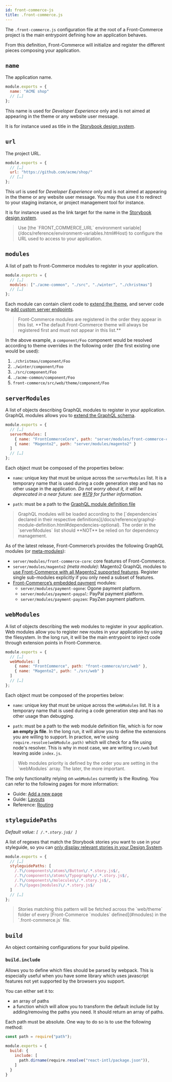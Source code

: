 ```yaml
---
id: front-commerce-js
title: .front-commerce.js
---
```


The `.front-commerce.js` configuration file at the root of a Front-Commerce project is the main entrypoint defining how an application behaves.

From this definition, Front-Commerce will initialize and register the different pieces composing your application.

## `name`

The application name.

```js
module.exports = {
  name: "ACME shop"
  // […]
};
```

This name is used for _Developer Experience_ only and is not aimed at appearing in the theme or any website user message.

It is for instance used as title in the [Storybook design system](/docs/essentials/add-component-to-storybook.html).

## `url`

The project URL.

```js
module.exports = {
  // […]
  url: "https://github.com/acme/shop/"
  // […]
};
```

This url is used for _Developer Experience_ only and is not aimed at appearing in the theme or any website user message. You may thus use it to redirect to your staging instance, or project management tool for instance.

It is for instance used as the link target for the name in the [Storybook design system](/docs/essentials/add-component-to-storybook.html).

<blockquote class="note">
  Use [the `FRONT_COMMERCE_URL` environment variable](/docs/reference/environment-variables.html#Host) to configure the URL used to access to your application.
</blockquote>

## `modules`

A list of path to Front-Commerce modules to register in your application.

```js
module.exports = {
  // […]
  modules: ["./acme-common", "./src", "./winter", "./christmas"]
  // […]
};
```

Each module can contain client code to [extend the theme](/docs/essentials/extend-the-theme.html), and server code to [add custom server endpoints](/docs/advanced/server/add-http-endpoint.html).

<blockquote class="note">
Front-Commerce modules are registered in the order they appear in this list.
**The default Front-Commerce theme will always be registered first and must not appear in this list.**
</blockquote>

In the above example, a `component/Foo` component would be resolved according to theme overrides in the following order (the first existing one would be used):

1. `./christmas/component/Foo`
1. `./winter/component/Foo`
1. `./src/component/Foo`
1. `./acme-common/component/Foo`
1. `front-commerce/src/web/theme/component/Foo`

## `serverModules`

A list of objects describing GraphQL modules to register in your application.
GraphQL modules allows you to [extend the GraphQL schema](/docs/essentials/extend-the-graphql-schema.html).

```js
module.exports = {
  // […]
  serverModules: [
    { name: "FrontCommerceCore", path: "server/modules/front-commerce-core" },
    { name: "Magento2", path: "server/modules/magento2" }
  ]
  // […]
};
```

Each object must be composed of the properties below:

- `name`: unique key that must be unique across the `serverModules` list.
  It is a temporary name that is used during a code generation step and has no other usage in the application.
  _Do not worry about it, it will be deprecated in a near future: see [#179](https://gitlab.com/front-commerce/front-commerce/issues/179) for further information._

- `path`: must be a path to the [GraphQL module definition file](/docs/reference/graphql-module-definition.html)

<blockquote class="info">
  GraphQL modules will be loaded according to the [`dependencies` declared in their respective definitions](/docs/reference/graphql-module-definition.html#dependencies-optional).
  The order in the `serverModules` list should **NOT** be relied on for dependency management.
</blockquote>

As of the latest release, Front-Commerce’s provides the following GraphQL modules (or [meta-modules](/docs/advanced/graphql/meta-modules.html)):

- `server/modules/front-commerce-core`: core features of Front-Commerce.
- `server/modules/magento2` _(meta module)_: Magento2 GraphQL modules to [use Front-Commerce with all Magento2 supported features](/docs/magento2/overview.html).
  Register single sub-modules explicitly if you only need a subset of features.
- [Front-Commerce’s embedded payment](/docs/advanced/checkout/overview.html) modules:
  - `server/modules/payment-ogone`: Ogone payment platform.
  - `server/modules/payment-paypal`: PayPal payment platform.
  - `server/modules/payment-payzen`: PayZen payment platform.

<!-- TODO Add links to each embedded payment documentation page when available -->

## `webModules`

A list of objects describing the web modules to register in your application.
Web modules allow you to register new routes in your application by using the filesystem. In the long run, it will be the main entrypoint to inject code through extension points in Front-Commerce.

```js
module.exports = {
  // […]
  webModules: [
    { name: "FrontCommerce", path: "front-commerce/src/web" },
    { name: "Magento2", path: "./src/web" }
  ]
  // […]
};
```

Each object must be composed of the properties below:

- `name`: unique key that must be unique across the `webModules` list.
  It is a temporary name that is used during a code generation step and has no other usage than debugging.

- `path`: must be a path to the web module definition file, which is for now **an empty js file**. In the long run, it will allow you to define the extensions you are willing to support. In practice, we're using `require.resolve(webModule.path)` which will check for a file using node's resolver. This is why in most case, we are writing `src/web` but leaving aside `index.js`.

<blockquote class="info">
  Web modules priority is defined by the order you are setting in the `webModules` array. The later, the more important.
</blockquote>

The only functionality relying on `webModules` currently is the Routing. You can refer to the following pages for more information:
* Guide: [Add a new page](/docs/essentials/add-a-page-client-side.html)
* Guide: [Layouts](/docs/advanced/theme/layouts.html)
* Reference: [Routing](/docs/reference/routing.html)

## `styleguidePaths`

_Default value: `[ /.*.story.js$/ ]`_

A list of regexes that match the Storybook stories you want to use in your styleguide, so you can [only display relevant stories in your Design System](/docs/essentials/add-component-to-storybook.html#Display-only-the-relevant-stories-to-your-Design-System).

```js
module.exports = {
  // […]
  styleguidePaths: [
    /.?\/components\/atoms\/Button\/.*.story.js$/,
    /.?\/components\/atoms\/Typography\/.*.story.js$/,
    /.?\/components\/molecules\/.*.story.js$/,
    /.?\/(pages|modules)\/.*.story.js$/
  ]
  // […]
};
```

<blockquote class="info">
Stories matching this pattern will be fetched across the `web/theme` folder of every [Front-Commerce `modules` defined](#modules) in the `.front-commerce.js` file.
</blockquote>

## `build`

An object containing configurations for your build pipeline.

### `build.include`

Allows you to define which files should be parsed by webpack. This is especially useful when you have some library which uses javascript features not yet supported by the browsers you support.

You can either set it to:
* an array of paths
* a function which will allow you to transform the default include list by adding/removing the paths you need. It should return an array of paths.

Each path must be absolute. One way to do so is to use the following method:

```js
const path = require("path");

module.exports = {
  build: {
    include: [
      path.dirname(require.resolve("react-intl/package.json")),
    ]
  }
}
```